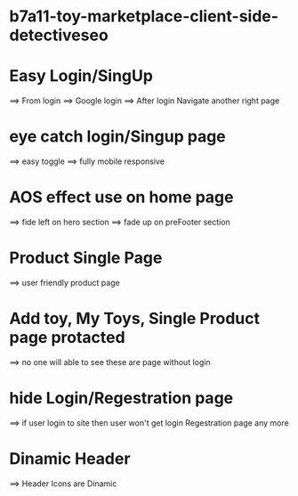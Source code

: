 # b7a11-toy-marketplace-client-side-detectiveseo

# Easy Login/SingUp
==> From login 
==> Google login
==> After login Navigate another right page

# eye catch login/Singup page
==> easy toggle
==> fully mobile responsive

# AOS effect use on home page
==> fide left on hero section
==> fade up on preFooter section

# Product Single Page
==> user friendly product page

# Add toy, My Toys, Single Product page protacted
==> no one will able to see these are page without login

# hide Login/Regestration page
==> if user login to site then user won't get login Regestration page any more

# Dinamic Header
==> Header Icons are Dinamic